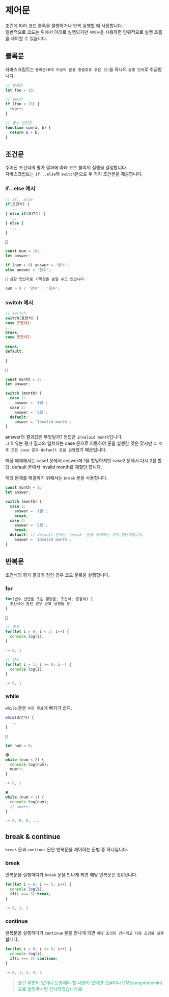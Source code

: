 # 제어문

조건에 따라 코드 블록을 샐행하거나 반복 실행할 때 사용합니다.  
일반적으로 코드는 위에서 아래로 실행되지만 `제어문`을 사용하면 인위적으로 실행 흐름을 제어할 수 있습니다.

## 블록문

자바스크립트는 `블록문(0개 이상의 문을 중괄호로 묶은 것)`을 하나의 `실행 단위`로 취급합니다.

```js
// 블록문
let foo = 10;

// 제어문
if (foo < 10) {
  foo++;
}

// 함수 선언문
function sum(a, b) {
  return a + b;
}
```

## 조건문

주어진 조건식의 평가 결과에 따라 코드 블록의 실행을 결정합니다.  
자바스크립트는 `if...else`와 `switch`문으로 두 가지 조건문을 제공합니다.

### if...else 예시

```js
// if...else
if(조건식) {
  ...
} else if(조건식) {
  ...
} else {
  ...
}

🔻

const num = 10;
let answer;

if (num > 0) answer = '양수';
else answer = '음수';

📌 삼항 연산자로 가독성을 높일 수도 있습니다

num > 0 ? '양수' : '음수';

```

### switch 예시

```js
// switch
switch(표현식) {
case 표현식1:
...
break;
case 표현식2:
...
break;
default:
...
}

🔻

const month = 1;
let answer;

switch (month) {
  case 1:
    answer = '1월';
  case 2:
    answer = '2월';
  default:
    answer = 'Invalid month';
}
```

answer의 결과값은 무엇일까? 정답은 `Invaluid month`입니다.  
그 이유는 평가 결과와 일치하는 case 문으로 이동하여 문을 실행한 것은 맞지만 `그 이후 모든 case 문과 default 문을 실행`했기 때문입니다.

해당 예제에서는 case1 문에서 answer에 1을 할당하지만 case2 문에서 다시 2를 할당, default 문에서 Invalid month를 재할당 합니다.

해당 문제를 해결하기 위해서는 `break` 문을 사용합니다.

```js
const month = 1;
let answer;

switch (month) {
  case 1:
    answer = '1월';
    break;
  case 2:
    answer = '2월';
    break;
  default: // default 문에는 `break` 문을 생략하는 것이 일반적입니다.
    answer = 'Invalid month';
}
```

## 반복문

조건식의 평가 결과가 참인 경우 코드 블록을 실행합니다.

### for

```js
for(변수 선언문 또는 할당문; 조건식; 증감식) {
  조건식이 참인 경우 반복 실행될 문;
}

🔻

// 증가
for(let i = 0; i < 2; i++) {
  console.log(i);
}

-> 0, 1

// 감소
for(let i = 1; i >= 0; i--) {
  console.log(i);
}

-> 0, 1
```

### while

`while` 문은 `무한 루프`에 빠지기 쉽다.

```js
whie(조건식) {
  ...
}

🔻

let num = 0;

🟢
while (num < 2) {
  console.log(num);
  num++;
}

-> 0, 1

❌
while (num < 2) {
  console.log(num);
  // num++;
}

-> 0, 0, 0, ...
```

## break & continue

`break` 문과 `continue` 문은 반복문을 제어하는 문법 중 하나입니다.

### break

반복문을 실행하다가 `break` 문을 만나게 되면 해당 반복문은 `종료`됩니다.

```js
for(let i = 0; i <= 5; i++) {
  console.log(i);
  if(i === 3) break;
}

-> 0, 1, 2
```

### continue

반복문을 실행하다가 `continue` 문을 만나게 되면 `해당 조건은 건너뛰고 다음 조건을 실행`합니다.

```js
for(let i = 0; i <= 5; i++) {
  console.log(i);
  if(i === 3) continue;
}

-> 0, 1, 2, 4, 5
```

> <span style="color: #2EB086">틀린 부분이 있거나 보충해야 할 내용이 있다면 댓글이나 DM(sungstonemin)으로 알려주시면 감사하겠습니다😄</span>
